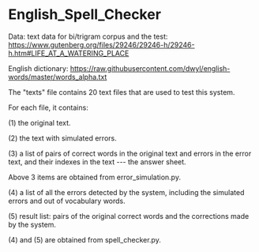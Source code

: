 # English_Spell_Checker
Data:
text data for bi/trigram corpus and the test: https://www.gutenberg.org/files/29246/29246-h/29246-h.htm#LIFE_AT_A_WATERING_PLACE

English dictionary: https://raw.githubusercontent.com/dwyl/english-words/master/words_alpha.txt

The "texts" file contains 20 text files that are used to test this system.

For each file, it contains: 

(1) the original text.

(2) the text with simulated errors.

(3) a list of pairs of correct words in the original text and errors in the error text, and their indexes in the text --- the answer sheet.

Above 3 items are obtained from error_simulation.py.

(4) a list of all the errors detected by the system, including the simulated errors and out of vocabulary words.

(5) result list: pairs of the original correct words and the corrections made by the system.

(4) and (5) are obtained from spell_checker.py.
